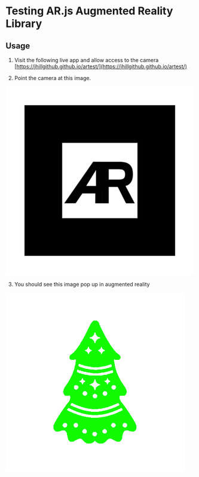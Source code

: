 # Testing AR.js Augmented Reality Library

## Usage

1. Visit the following live app and allow access to the camera
[https://jhillgithub.github.io/artest/](https://jhillgithub.github.io/artest/)

2. Point the camera at this image.

![default-marker.png](assets/default-marker.png)

3. You should see this image pop up in augmented reality

![asset.gif](assets/asset.gif)
